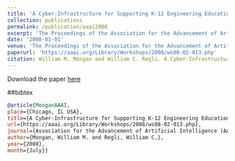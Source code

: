 ```yaml
---
title: 'A Cyber-Infrastructure for Supporting K-12 Engineering Education through Robotics'
collection: publications
permalink: /publication/aaai2008
excerpt: 'The Proceedings of the Association for the Advancement of Artificial Intelligence (AAAI) Education Track'
date: '2008-01-01'
venue: 'The Proceedings of the Association for the Advancement of Artificial Intelligence (AAAI) Education Track'
paperurl: 'https://aaai.org/Library/Workshops/2008/ws08-02-013.php'
citation: William M. Mongan and William C. Regli. A Cyber-Infrastructure for Supporting K-12 Engineering Education through Robotics.  The Proceedings of the Association for the Advancement of Artificial Intelligence (AAAI) Education Track 2008.
---
```


Download the paper [here](https://aaai.org/Papers/Workshops/2008/WS-08-02/WS08-02-013.pdf)

##bibtex
```bibtex
@article{MonganAAAI, 
place={Chicago, IL USA}, 
title={A Cyber-Infrastructure for Supporting K-12 Engineering Education through Robotics}, 
url={https://aaai.org/Library/Workshops/2008/ws08-02-013.php}, 
journal={Association for the Advancement of Artificial Intelligence (AAAI) Education Track}, 
author={Mongan, William M. and Regli, William C.}, 
year={2008}, 
month={July}}
```